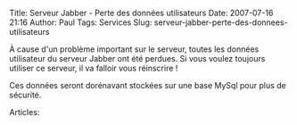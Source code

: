 Title: Serveur Jabber - Perte des données utilisateurs
Date: 2007-07-16 21:16
Author: Paul
Tags: Services
Slug: serveur-jabber-perte-des-donnees-utilisateurs

À cause d'un problème important sur le serveur, toutes les données
utilisateur du serveur Jabber ont été perdues. Si vous voulez toujours
utiliser ce serveur, il va falloir vous réinscrire !  

Ces données seront dorénavant stockées sur une base MySql pour plus de
sécurité.

Articles: 

